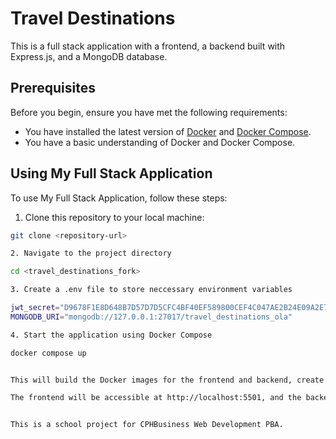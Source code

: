 # Travel Destinations

This is a full stack application with a frontend, a backend built with Express.js, and a MongoDB database.

## Prerequisites

Before you begin, ensure you have met the following requirements:

* You have installed the latest version of [Docker](https://www.docker.com/products/docker-desktop) and [Docker Compose](https://docs.docker.com/compose/install/).
* You have a basic understanding of Docker and Docker Compose.

## Using My Full Stack Application

To use My Full Stack Application, follow these steps:

1. Clone this repository to your local machine:

```bash
git clone <repository-url>

2. Navigate to the project directory

cd <travel_destinations_fork>

3. Create a .env file to store neccessary environment variables

jwt_secret="D9678F1E8D648B7D57D7D5CFC4BF40EF589800CEF4C047AE2B24E09A2E7E270F"
MONGODB_URI="mongodb://127.0.0.1:27017/travel_destinations_ola"

4. Start the application using Docker Compose

docker compose up


This will build the Docker images for the frontend and backend, create the Docker volumne and start the containers

The frontend will be accessible at http://localhost:5501, and the backend will be accessible at http://localhost:4000.


This is a school project for CPHBusiness Web Development PBA. 
